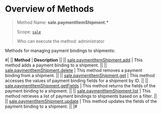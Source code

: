 # Overview of Methods

> Method Name: **sale.paymentItemShipment.\***
>
> Scope: [`sale`](../../scopes/permissions.md)
>
> Who can execute the method: administrator

Methods for managing payment bindings to shipments:

#|
|| **Method** | **Description** ||
|| [sale.paymentItemShipment.add](./sale-payment-item-shipment-add.md) | This method adds a payment binding to a shipment. ||
|| [sale.paymentItemShipment.delete](./sale-payment-item-shipment-delete.md) | This method removes a payment binding from a shipment. ||
|| [sale.paymentItemShipment.get](./sale-payment-item-shipment-get.md) | This method accesses the values of payment binding fields for a shipment by ID. ||
|| [sale.paymentItemShipment.getFields](./sale-payment-item-shipment-get-fields.md) | This method returns the fields of the payment binding to a shipment. ||
|| [sale.paymentItemShipment.list](./sale-payment-item-shipment-list.md) | This method retrieves a list of payment bindings to shipments based on a filter. ||
|| [sale.paymentItemShipment.update](./sale-payment-item-shipment-update.md) | This method updates the fields of the payment binding to a shipment. ||
|#